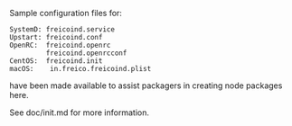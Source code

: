 Sample configuration files for:
```
SystemD: freicoind.service
Upstart: freicoind.conf
OpenRC:  freicoind.openrc
         freicoind.openrcconf
CentOS:  freicoind.init
macOS:    in.freico.freicoind.plist
```
have been made available to assist packagers in creating node packages here.

See doc/init.md for more information.
